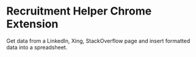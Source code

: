 Recruitment Helper Chrome Extension
===

Get data from a LinkedIn, Xing, StackOverflow page and insert formatted
data into a spreadsheet. 
